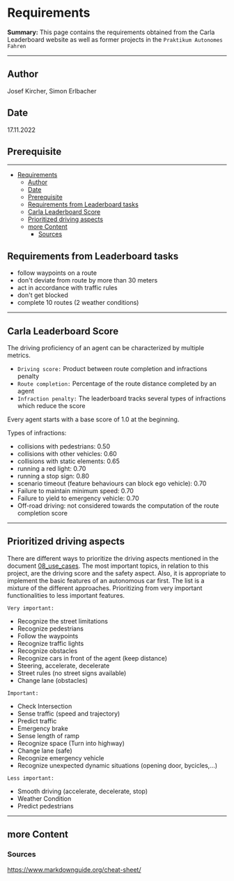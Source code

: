 # Requirements

**Summary:** This page contains the requirements obtained from the Carla Leaderboard website as well as former projects in the `Praktikum Autonomes Fahren`

---

## Author

Josef Kircher, Simon Erlbacher

## Date

17.11.2022

## Prerequisite

---
<!-- TOC -->
* [Requirements](#requirements)
  * [Author](#author)
  * [Date](#date)
  * [Prerequisite](#prerequisite)
  * [Requirements from Leaderboard tasks](#requirements-from-leaderboard-tasks)
  * [Carla Leaderboard Score](#carla-leaderboard-score)
  * [Prioritized driving aspects](#prioritized-driving-aspects)
  * [more Content](#more-content)
    * [Sources](#sources)
<!-- TOC -->

## Requirements from Leaderboard tasks

* follow waypoints on a route
* don't deviate from route by more than 30 meters
* act in accordance with traffic rules
* don't get blocked
* complete 10 routes (2 weather conditions)

---

## Carla Leaderboard Score

The driving proficiency of an agent can be characterized by multiple metrics.

* `Driving score:` Product between route completion and infractions penalty
* `Route completion:` Percentage of the route distance completed by an agent
* `Infraction penalty:` The leaderboard tracks several types of infractions which reduce the score

Every agent starts with a base score of 1.0 at the beginning.

Types of infractions:

* collisions with pedestrians: 0.50
* collisions with other vehicles: 0.60
* collisions with static elements: 0.65
* running a red light: 0.70
* running a stop sign: 0.80
* scenario timeout (feature behaviours can block ego vehicle): 0.70
* Failure to maintain minimum speed: 0.70
* Failure to yield to emergency vehicle: 0.70
* Off-road driving: not considered towards the computation of the route completion score

---

## Prioritized driving aspects

There are different ways to prioritize the driving aspects mentioned in the document [08_use_cases](https://github.com/ll7/paf22/blob/482c1f5a201b52276d7b77cf402009bd99c93317/doc/03_research/08_use_cases.md).
The most important topics, in relation to this project, are the driving score and the safety aspect.
Also, it is appropriate to implement the basic features of an autonomous car first. The list is a mixture of the different approaches. Prioritizing from very important functionalities to less important features.

`Very important:`

* Recognize the street limitations
* Recognize pedestrians
* Follow the waypoints
* Recognize traffic lights
* Recognize obstacles
* Recognize cars in front of the agent (keep distance)
* Steering, accelerate, decelerate
* Street rules (no street signs available)
* Change lane (obstacles)

`Important:`

* Check Intersection
* Sense traffic (speed and trajectory)
* Predict traffic
* Emergency brake
* Sense length of ramp
* Recognize space (Turn into highway)
* Change lane (safe)
* Recognize emergency vehicle
* Recognize unexpected dynamic situations (opening door, bycicles,...)

`Less important:`

* Smooth driving (accelerate, decelerate, stop)
* Weather Condition
* Predict pedestrians

---

## more Content

### Sources

<https://www.markdownguide.org/cheat-sheet/>
